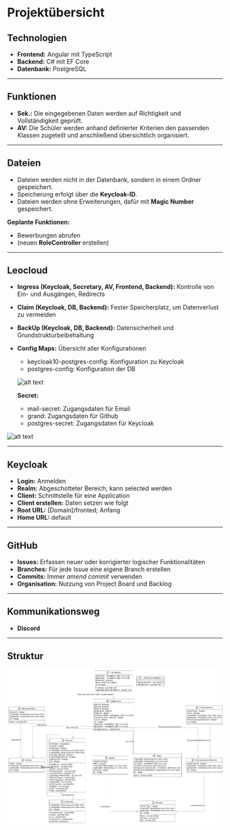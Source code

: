 # Projektübersicht

## Technologien
- **Frontend:** Angular mit TypeScript
- **Backend:** C# mit EF Core
- **Datenbank:** PostgreSQL

---  

## Funktionen
- **Sek.:** Die eingegebenen Daten werden auf Richtigkeit und Vollständigkeit geprüft.
- **AV:** Die Schüler werden anhand definierter Kriterien den passenden Klassen zugeteilt und anschließend übersichtlich organisiert.

---  

## Dateien
- Dateien werden nicht in der Datenbank, sondern in einem Ordner gespeichert.
- Speicherung erfolgt über die **Keycloak-ID**.
- Dateien werden ohne Erweiterungen, dafür mit **Magic Number** gespeichert.

**Geplante Funktionen:**
- Bewerbungen abrufen
- (neuen **RoleController** erstellen)

---  

## Leocloud
- **Ingress (Keycloak, Secretary, AV, Frontend, Backend):** Kontrolle von Ein- und Ausgängen, Redirects
- **Claim (Keycloak, DB, Backend):** Fester Speicherplatz, um Datenverlust zu vermeiden
- **BackUp (Keycloak, DB, Backend):** Datensicherheit und Grundstrukturbeibehaltung
- **Config Maps:** Übersicht aller Konfigurationen
    - keycloak10-postgres-config: Konfiguration zu Keycloak
    - postgres-config: Konfiguration der DB
    
    ![alt text](image-1.png)
    
    **Secret:** 
    - mail-secret: Zugangsdaten für Email
    - grand: Zugangsdaten für Github
    - postgres-secret: Zugangsdaten für Keycloak

![alt text](image.png)

---  

## Keycloak
- **Login:** Anmelden
- **Realm:** Abgeschotteter Bereich; kann selected werden
- **Client:** Schnittstelle für eine Application
- **Client erstellen:** Daten setzen wie folgt
- **Root URL:** [Domain]/fronted; Anfang
- **Home URL:** default

 
---

## GitHub
- **Issues:** Erfassen neuer oder korrigierter logischer Funktionalitäten
- **Branches:** Für jede Issue eine eigene Branch erstellen
- **Commits:** Immer *amend commit* verwenden
- **Organisation:** Nutzung von Project Board und Backlog

---  

## Kommunikationsweg
- **Discord**

---  

## Struktur
![Struktur](./registerplatformrebuilt_staging.png)